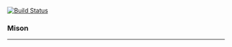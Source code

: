 [![Build Status](https://travis-ci.org/plutolove/Mison.svg?branch=master)](https://travis-ci.org/plutolove/Mison)  
### Mison
---